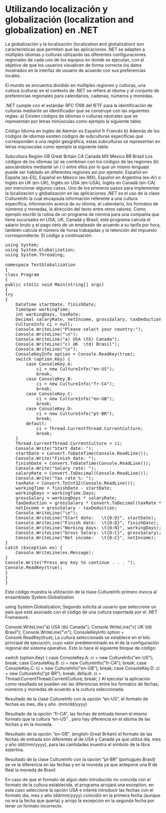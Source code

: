 # Utilizando localización y globalización (localization and globalization) en .NET

La globalización y la localización (localization and globalization) son características que permiten que las aplicaciones .NET se adapten a múltiples idiomas y culturas utilizando las diferentes configuraciones regionales de cada uno de los equipos en donde se ejecutan, con el objetivo de que los usuarios visualicen de forma correcta los datos mostrados en la interfaz de usuario de acuerdo con sus preferencias locales.

El mundo se encuentra dividido en múltiples regiones y culturas, una cultura (cultura) en el contexto de .NET se refiere al idioma y al conjunto de preferencias regionales para calendarios, cadenas, números y monedas.

.NET cumple con el estándar RFC 1766 del IETF para la identificación de culturas mediante un identificador que se construye con las siguientes reglas: a) Existen códigos de idiomas o culturas neutrales que se representan por letras minúsculas como ejemplo la siguiente tabla:

Código	Idioma
en	Inglés
de	Alemán
es	Español
fr	Francés
b) Además de los códigos de idiomas existen códigos de subculturas específicas que corresponden a una región geográfica, estas subculturas se representan en letras mayúsculas como ejemplo la siguiente tabla:

Subcultura	Región
GB	Great Britain
CA	Canadá
MX	México
BR	Brasil
Los códigos de los idiomas (a) se combinan con los códigos de las regiones (b) asociándolos mediante un (-) entre ellos por lo que un mismo lenguaje puede ser hablado en diferentes regiones así por ejemplo: Español en España (es-ES), Español en México (es-MX), Español en Argentina (es-Ar) o Inglés en UK (en-UK), Inglés en USA (en-USA), Inglés en Canadá (en-CA) por mencionar algunos casos. Uno de los primeros pasos para implementar la localización y globalización en las aplicaciones .NET es el uso de la clase CultureInfo la cual encapsula información referente a una cultura específica, información acerca de su idioma, el calendario, los formatos de números y monedas, la dirección del texto entre otros valores. Como ejemplo escribí la rutina de un programa de nómina para una compañía que tiene sucursales en USA, UK, Canadá y Brasil, este programa calcula el salario bruto y el pago neto de un empleado de acuerdo a su tarifa por hora, también calcula el número de horas trabajadas y la retención del impuesto correspondiente. El código a continuación:
<pre>
using System;
using System.Globalization;
using System.Threading;

namespace TestGlobalization
{
class Program
{
public static void Main(string[] args)
{
try
{
    DateTime startDate, finishDate;
    TimeSpan workingTime;
    int workingDays, taxRate;
    Decimal salaryRate, netIncome, grossSalary, taxDeduction;
    CultureInfo ci = null;
    Console.WriteLine("Please select your country:");
    Console.WriteLine("\n");
    Console.WriteLine("a) USA \tb) Canada");
    Console.WriteLine("c) UK  \td) Brasil");
    Console.WriteLine("\n");
    ConsoleKeyInfo option = Console.ReadKey(true);
    switch (option.Key) { 
        case ConsoleKey.A:
            ci = new CultureInfo("en-US");
            break;
        case ConsoleKey.B:
            ci = new CultureInfo("fr-CA");
            break;
        case ConsoleKey.C:
            ci = new CultureInfo("en-GB");
            break;
        case ConsoleKey.D:
            ci = new CultureInfo("pt-BR");
            break;
        default:
            ci = Thread.CurrentThread.CurrentCulture;
            break;
    }
    Thread.CurrentThread.CurrentCulture = ci;
    Console.Write("Start date: ");
    startDate = Convert.ToDateTime(Console.ReadLine());
    Console.Write("Finish date: ");
    finishDate = Convert.ToDateTime(Console.ReadLine());
    Console.Write("Salary rate: ");
    salaryRate = Convert.ToDecimal(Console.ReadLine());
    Console.Write("Tax rate %: ");
    taxRate = Convert.ToInt32(Console.ReadLine());
    workingTime = finishDate - startDate;
    workingDays = workingTime.Days;
    grossSalary = workingDays * salaryRate;
    taxDeduction = grossSalary * Convert.ToDecimal(taxRate * .01);
    netIncome = grossSalary - taxDeduction;
    Console.WriteLine("\n");
    Console.WriteLine("Start date:   \t{0:D}", startDate);
    Console.WriteLine("Finish date:  \t{0:D}", finishDate);
    Console.WriteLine("Working days: \t{0:N}", workingDays);
    Console.WriteLine("Gross Salary: \t{0:C}", grossSalary);
    Console.WriteLine("Net income:   \t{0:C}", netIncome);
}
catch (Exception ex) {
    Console.WriteLine(ex.Message);
}
Console.Write("Press any key to continue . . . ");
Console.ReadKey(true);
}
}
}
</pre>
Este código muestra la utilización de la clase CultureInfo primero invoca al ensamblado System.Globalization

using System.Globalization;
Segundo solicita al usuario que seleccione un país que está asociado con el código de una cultura soportada por el .NET Framework.

Console.WriteLine("a) USA \tb) Canada");
Console.WriteLine("c) UK  \td) Brasil");
Console.WriteLine("\n");
ConsoleKeyInfo option = Console.ReadKey(true);
La cultura seleccionada se establece en el hilo principal de ejecución, cuyo valor predeterminado es el de la configuración regional del sistema operativo. Esto lo hace el siguiente bloque de código:

switch (option.Key) { 
   case ConsoleKey.A:
        ci = new CultureInfo("en-US");
        break;
   case ConsoleKey.B:
        ci = new CultureInfo("fr-CA");
        break;
   case ConsoleKey.C:
        ci = new CultureInfo("en-GB");
        break;
   case ConsoleKey.D:
        ci = new CultureInfo("pt-BR");
        break;
   default:
        ci = Thread.CurrentThread.CurrentCulture;
        break;
    }
Al ejecutar la aplicación como resultado se pueden ver las diferencias entre los formatos de fechas, números y monedas de acuerdo a la cultura seleccionada.

Resultado de la clase CultureInfo con la opción “en-US”, el formato de fechas es mes, día y año. (mm/dd/yyyy)


Resultado de la opción "fr-CA", las fechas de entrada tienen el mismo formato que la cultura “en-US” , pero hay diferencia en el idioma de las fechas y en la moneda.


Resultado de la opción “en-GB”, (english-Great Britain) el formato de las fechas de entrada son diferentes al de USA y Canadá ya que utiliza día, mes y año (dd/mm/yyyy), para las cantidades muestra el símbolo de la libra esterlina.


Resultado de la clase CultureInfo con la opción “pt-BR” (portugués Brasil) se ve la diferencia en las fechas y en la moneda ya que antepone una R de Real la moneda de Brasil.


En caso de que el formato de algún dato introducido no coincida con el formato de la cultura establecida, el programa arrojará una exception, en este caso seleccione la opción USA e intenté introducir las fechas con el formato día, mes y año (dd/mm/yyyy) coincidió en la primera fecha (aunque no era la fecha que quería) y arrojo la excepción en la segunda fecha por tener un formato incorrecto.
